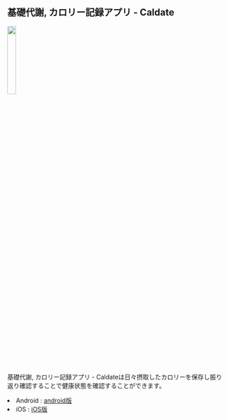 
<h2>基礎代謝, カロリー記録アプリ - Caldate</h2>

<img src="https://user-images.githubusercontent.com/43976208/91845212-bb016580-ec93-11ea-913d-2a7c5fd5069f.png" width=20%>




<p>基礎代謝, カロリー記録アプリ - Caldateは日々摂取したカロリーを保存し振り返り確認することで健康状態を確認することができます。</p>
<ui>
    <li>Android : <a href="https://play.google.com/store/apps/details?id=com.makotoaoki.Caldate2">android版</a></li>
    <li>iOS : <a href="https://apps.apple.com/us/app/id1487352735">iOS版</a></li>
</ui>